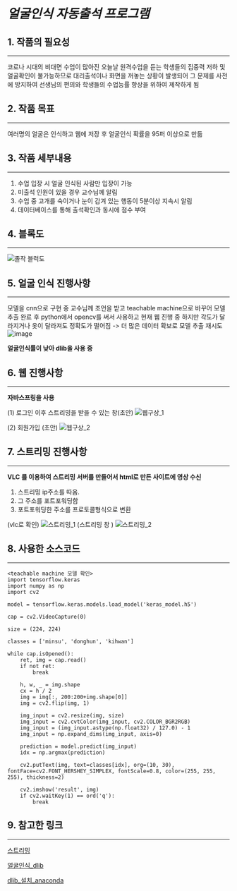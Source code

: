 # _얼굴인식 자동출석 프로그램_


## 1. 작품의 필요성
*** 
코로나 시대의 비대면 수업이 많아진 오늘날 원격수업을 듣는 학생들의 집중력 저하 및 얼굴확인이 불가능하므로 대리출석이나 화면을 꺼놓는 상황이 발생되어 그 문제를 사전에 방지하여 선생님의 편의와 학생들의 수업능률 향상을 위하여 제작하게 됨


## 2. 작품 목표
***
여러명의 얼굴은 인식하고 웹에 저장 후 얼굴인식 확률을 95퍼 이상으로 만듦


## 3. 작품 세부내용
***
1. 수업 입장 시 얼굴 인식된 사람만 입장이 가능
2. 미출석 인원이 있을 경우 교수님께 알림
3. 수업 중 고개를 숙이거나 눈이 감겨 있는 행동이 5분이상 지속시 알림
4. 데이터베이스를 통해 출석확인과 동시에 점수 부여


## 4. 블록도
***
![졸작 블럭도](https://user-images.githubusercontent.com/105179675/175463518-7d1a1383-cbfd-497b-b8b6-a5cb440ff15d.PNG)





## 5. 얼굴 인식 진행사항
***
모델을 cnn으로 구현 중 교수님께 조언을 받고 teachable machine으로 바꾸어 모델 추출 완료 후 python에서 opencv를 써서 사용하고 현재 웹 진행 중
하지만 각도가 달라지거나 옷이 달라져도 정확도가 떨어짐 -> 더 많은 데이터 확보로 모델 추출 재시도
![image](https://user-images.githubusercontent.com/105179675/168030106-62e1658a-5461-424e-9a90-37eeadda5b9e.png)

**얼굴인식률이 낮아 dlib을 사용 중**





## 6. 웹 진행사항
***
**자바스프링을 사용**

(1) 로그인 이후 스트리밍을 받을 수 있는 창(초안)
![웹구상_1](https://user-images.githubusercontent.com/105179675/174916545-ec5db82e-a225-428c-8054-284f316cee17.png)

(2) 회원가입 (초안)
![웹구상_2](https://user-images.githubusercontent.com/105179675/174916552-a94a1720-d939-4b8c-9da8-0383e9f8c3d8.png)


## 7. 스트리밍 진행사항
***

**VLC 를 이용하여 스트리밍 서버를 만들어서 html로 만든 사이트에 영상 수신**

1. 스트리밍 ip주소를 따옴.
2. 그 주소를 포트포워딩함
3. 포트포워딩한 주소를 프로토콜형식으로 변환

(vlc로 확인)
![스트리밍_1](https://user-images.githubusercontent.com/105179675/174916511-ac809b8e-71c4-41eb-9dbb-21794eca96ca.png)
(스트리밍 창 )
![스트리밍_2](https://user-images.githubusercontent.com/105179675/174917593-49c03de4-e35e-40be-9a06-7ca9cc094a79.png)



## 8. 사용한 소스코드
***

```
<teachable machine 모델 확인>
import tensorflow.keras
import numpy as np
import cv2

model = tensorflow.keras.models.load_model('keras_model.h5')

cap = cv2.VideoCapture(0)

size = (224, 224)

classes = ['minsu', 'donghun', 'kihwan']

while cap.isOpened():
    ret, img = cap.read()
    if not ret:
        break

    h, w, _ = img.shape
    cx = h / 2
    img = img[:, 200:200+img.shape[0]]
    img = cv2.flip(img, 1)

    img_input = cv2.resize(img, size)
    img_input = cv2.cvtColor(img_input, cv2.COLOR_BGR2RGB)
    img_input = (img_input.astype(np.float32) / 127.0) - 1
    img_input = np.expand_dims(img_input, axis=0)

    prediction = model.predict(img_input)
    idx = np.argmax(prediction)

    cv2.putText(img, text=classes[idx], org=(10, 30), fontFace=cv2.FONT_HERSHEY_SIMPLEX, fontScale=0.8, color=(255, 255, 255), thickness=2)

    cv2.imshow('result', img)
    if cv2.waitKey(1) == ord('q'):
        break
```


## 9. 참고한 링크
***

[스트리밍](https://m.post.naver.com/viewer/postView.nhn?volumeNo=29553682&memberNo=2534901&vType=VERTICAL)

[얼굴인식_dlib](https://yunwoong.tistory.com/84)

[dlib_설치_anaconda](https://blog.naver.com/PostView.nhn?blogId=os2dr&logNo=221818707061&categoryNo=0&parentCategoryNo=0&viewDate=&currentPage=1&postListTopCurrentPage=1&from=postView)
